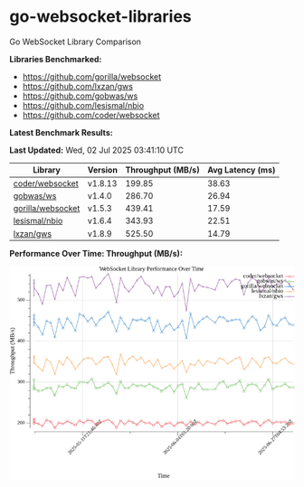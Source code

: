 # go-websocket-libraries

Go WebSocket Library Comparison

**Libraries Benchmarked:**

- https://github.com/gorilla/websocket
- https://github.com/lxzan/gws
- https://github.com/gobwas/ws
- https://github.com/lesismal/nbio
- https://github.com/coder/websocket

**Latest Benchmark Results:**

<!-- BENCHMARK_TABLE_START -->
**Last Updated:** Wed, 02 Jul 2025 03:41:10 UTC

| Library                                         | Version         | Throughput (MB/s) | Avg Latency (ms) |
| ----------------------------------------------- | --------------- | ----------------- | ---------------- |
| [coder/websocket](https://github.com/coder/websocket) | v1.8.13 | 199.85 | 38.63 |
| [gobwas/ws](https://github.com/gobwas/ws) | v1.4.0 | 286.70 | 26.94 |
| [gorilla/websocket](https://github.com/gorilla/websocket) | v1.5.3 | 439.41 | 17.59 |
| [lesismal/nbio](https://github.com/lesismal/nbio) | v1.6.4 | 343.93 | 22.51 |
| [lxzan/gws](https://github.com/lxzan/gws) | v1.8.9 | 525.50 | 14.79 |
<!-- BENCHMARK_TABLE_END -->

**Performance Over Time: Throughput (MB/s):**

![Benchmark Performance Graph](benchmark_performance.png)
